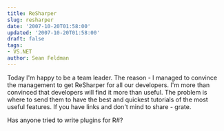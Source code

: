 ```yaml
---
title: ReSharper
slug: resharper
date: '2007-10-20T01:58:00'
updated: '2007-10-20T01:58:00'
draft: false
tags:
- VS.NET
author: Sean Feldman
---
```

<p>Today I'm happy to be a team leader. The reason - I managed to convince the management to get ReSharper for all our developers. I'm more than convinced that developers will find it more than useful. The problem is where to send them to have the best and quickest tutorials of the most useful features. If you have links and don't mind to share - grate.</p> <p>Has anyone tried to write plugins for R#?</p>
